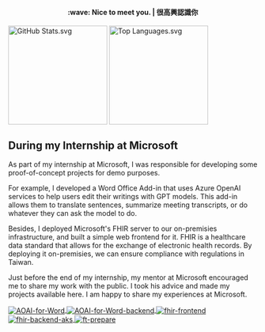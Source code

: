 <h4 align="center">
    :wave: Nice to meet you. | 很高興認識你
</h4>

<picture>
    <source
        srcset="https://github-readme-stats-alan-kuan.vercel.app/api?username=Alan-Kuan&show_icons=true&theme=gruvbox"
        media="(prefers-color-scheme: dark)"
    />
    <source
        srcset="https://github-readme-stats-alan-kuan.vercel.app/api?username=Alan-Kuan&show_icons=true"
        media="(prefers-color-scheme: light), (prefers-color-scheme: no-preference)"
    />
    <img
        alt="GitHub Stats.svg"
        height="200px" align="center"
        src="https://github-readme-stats-alan-kuan.vercel.app/api?username=Alan-Kuan&show_icons=true"
    />
</picture>

<picture>
    <source
        srcset="https://github-readme-stats-alan-kuan.vercel.app/api/top-langs?username=Alan-Kuan&layout=compact&theme=gruvbox"
        media="(prefers-color-scheme: dark)"
    />
    <source
        srcset="https://github-readme-stats-alan-kuan.vercel.app/api/top-langs?username=Alan-Kuan&layout=compact"
        media="(prefers-color-scheme: light), (prefers-color-scheme: no-preference)"
    />
    <img
        alt="Top Languages.svg"
        height="200px" align="center"
        src="https://github-readme-stats-alan-kuan.vercel.app/api/top-langs?username=Alan-Kuan&layout=compact"
    />
</picture>

## During my Internship at Microsoft
As part of my internship at Microsoft, I was responsible for developing some proof-of-concept projects for demo purposes.

For example, I developed a Word Office Add-in that uses Azure OpenAI services to help users edit their writings with GPT models.
This add-in allows them to translate sentences, summarize meeting transcripts, or do whatever they can ask the model to do.

Besides, I deployed Microsoft's FHIR server to our on-premisies infrastructure, and built a simple web frontend for it.
FHIR is a healthcare data standard that allows for the exchange of electronic health records.
By deploying it on-premisies, we can ensure compliance with regulations in Taiwan.

Just before the end of my internship, my mentor at Microsoft encouraged me to share my work with the public.
I took his advice and made my projects available here.
I am happy to share my experiences at Microsoft.

<a href="https://github.com/Alan-Kuan/AOAI-for-Word">
    <picture>
        <source
            srcset="https://github-readme-stats-alan-kuan.vercel.app/api/pin?username=Alan-Kuan&repo=AOAI-for-Word&theme=gruvbox"
            media="(prefers-color-scheme: dark)"
        />
        <source
            srcset="https://github-readme-stats-alan-kuan.vercel.app/api/pin?username=Alan-Kuan&repo=AOAI-for-Word"
            media="(prefers-color-scheme: light), (prefers-color-scheme: no-preference)"
        />
        <img
            alt="AOAI-for-Word"
            align="center"
            src="https://github-readme-stats-alan-kuan.vercel.app/api/pin/?username=Alan-Kuan&repo=AOAI-for-Word"
        />
    </picture>
</a>

<a href="https://github.com/Alan-Kuan/AOAI-for-Word-backend">
    <picture>
        <source
            srcset="https://github-readme-stats-alan-kuan.vercel.app/api/pin?username=Alan-Kuan&repo=AOAI-for-Word-backend&theme=gruvbox"
            media="(prefers-color-scheme: dark)"
        />
        <source
            srcset="https://github-readme-stats-alan-kuan.vercel.app/api/pin?username=Alan-Kuan&repo=AOAI-for-Word-backend"
            media="(prefers-color-scheme: light), (prefers-color-scheme: no-preference)"
        />
        <img
            alt="AOAI-for-Word-backend"
            align="center"
            src="https://github-readme-stats-alan-kuan.vercel.app/api/pin/?username=Alan-Kuan&repo=AOAI-for-Word-backend"
        />
    </picture>
</a>

<a href="https://github.com/Alan-Kuan/fhir-frontend">
    <picture>
        <source
            srcset="https://github-readme-stats-alan-kuan.vercel.app/api/pin?username=Alan-Kuan&repo=fhir-frontend&theme=gruvbox"
            media="(prefers-color-scheme: dark)"
        />
        <source
            srcset="https://github-readme-stats-alan-kuan.vercel.app/api/pin?username=Alan-Kuan&repo=fhir-frontend"
            media="(prefers-color-scheme: light), (prefers-color-scheme: no-preference)"
        />
        <img
            alt="fhir-frontend"
            align="center"
            src="https://github-readme-stats-alan-kuan.vercel.app/api/pin/?username=Alan-Kuan&repo=fhir-frontend"
        />
    </picture>
</a>

<a href="https://github.com/Alan-Kuan/fhir-backend-aks">
    <picture>
        <source
            srcset="https://github-readme-stats-alan-kuan.vercel.app/api/pin?username=Alan-Kuan&repo=fhir-backend-aks&theme=gruvbox"
            media="(prefers-color-scheme: dark)"
        />
        <source
            srcset="https://github-readme-stats-alan-kuan.vercel.app/api/pin?username=Alan-Kuan&repo=fhir-backend-aks"
            media="(prefers-color-scheme: light), (prefers-color-scheme: no-preference)"
        />
        <img
            alt="fhir-backend-aks"
            align="center"
            src="https://github-readme-stats-alan-kuan.vercel.app/api/pin/?username=Alan-Kuan&repo=fhir-backend-aks"
        />
    </picture>
</a>

<a href="https://github.com/Alan-Kuan/ft-prepare">
    <picture>
        <source
            srcset="https://github-readme-stats-alan-kuan.vercel.app/api/pin?username=Alan-Kuan&repo=ft-prepare&theme=gruvbox"
            media="(prefers-color-scheme: dark)"
        />
        <source
            srcset="https://github-readme-stats-alan-kuan.vercel.app/api/pin?username=Alan-Kuan&repo=ft-prepare"
            media="(prefers-color-scheme: light), (prefers-color-scheme: no-preference)"
        />
        <img
            alt="ft-prepare"
            align="center"
            src="https://github-readme-stats-alan-kuan.vercel.app/api/pin/?username=Alan-Kuan&repo=ft-prepare"
        />
    </picture>
</a>
